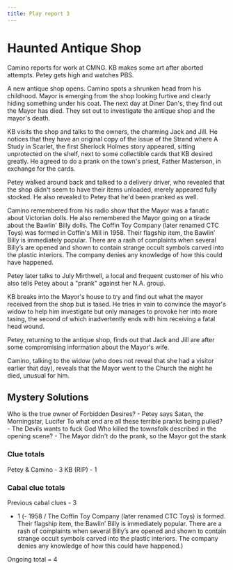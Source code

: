 ```yaml
---
title: Play report 3
---
```


# Haunted Antique Shop

Camino reports for work at CMNG. KB makes some art after aborted attempts. Petey gets high and watches PBS.

A new antique shop opens. Camino spots a shrunken head from his childhood. Mayor is emerging from the shop looking furtive and clearly hiding something under his coat. The next day at Diner Dan's, they find out the Mayor has died. They set out to investigate the antique shop and the mayor's death.

KB visits the shop and talks to the owners, the charming Jack and Jill. He notices that they have an original copy of the issue of the Strand where A Study in Scarlet, the first Sherlock Holmes story appeared, sitting unprotected on the shelf, next to some collectible cards that KB desired greatly. He agreed to do a prank on the town's priest, Father Masterson, in exchange for the cards.

Petey walked around back and talked to a delivery driver, who revealed that the shop didn't seem to have their items unloaded, merely appeared fully stocked. He also revealed to Petey that he'd been pranked as well.

Camino remembered from his radio show that the Mayor was a fanatic about Victorian dolls. He also remembered the Mayor going on a tirade about the Bawlin' Billy dolls. The Coffin Toy Company (later renamed CTC Toys) was formed in Coffin's Mill in 1958. Their flagship item, the Bawlin’ Billy is immediately popular. There are a rash of complaints when several Billy’s are opened and shown to contain strange occult symbols carved into the plastic interiors. The company denies any knowledge of how this could have happened.

Petey later talks to July Mirthwell, a local and frequent customer of his who also tells Petey about a "prank" against her N.A. group.

KB breaks into the Mayor's house to try and find out what the mayor received from the shop but is tased. He tries in vain to convince the mayor's widow to help him investigate but only manages to provoke her into more tasing, the second of which inadvertently ends with him receiving a fatal head wound.

Petey, returning to the antique shop, finds out that Jack and Jill are after some compromising information about the Mayor's wife.

Camino, talking to the widow (who does not reveal that she had a visitor earlier that day), reveals that the Mayor went to the Church the night he died, unusual for him.

## Mystery Solutions

Who is the true owner of Forbidden Desires? - Petey says Satan, the Morningstar, Lucifer
To what end are all these terrible pranks being pulled? - The Devils wants to fuck God
Who killed the townsfolk described in the opening scene? - The Mayor didn't do the prank, so the Mayor got the stank

### Clue totals

Petey & Camino - 3
KB (RIP) - 1

### Cabal clue totals

Previous cabal clues - 3

- 1 (- 1958 / The Coffin Toy Company (later renamed CTC Toys) is formed. Their flagship item, the Bawlin’ Billy is immediately popular. There are a rash of complaints when several Billy’s are opened and shown to contain strange occult symbols carved into the plastic interiors. The company denies any knowledge of how this could have happened.)

Ongoing total = 4

<div style="display: none;">

- What is the cabal after? What is their goal?

_The Cabal is demons. The town is hell. Their goal is suffering, and through suffering, redemption._

- Who serves as the Emissary of the cabal in town?

_Doomwizard_

</div>
